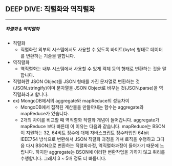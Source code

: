 ## DEEP DIVE: 직렬화와 역직렬화

---

##### 직렬화 & 역직렬화

- 직렬화
  - 직렬화란 외부의 시스템에서도 사용할 수 있도록 바이트(byte) 형태로 데이터를 변환하는 기술을 말합니다. 
- 역직렬화
  - 역직렬화는 내부 시스템에서 사용할 수 있게 객체 등의 형태로 변환하는 것을 말합니다.
- 직렬화란 JSON Object를 JSON 형태를 가진 문자열로 변환하는 것(JSON.stringify)이며 
  문자열을 JSON Object로 바꾸는 것(JSON.parse)을 역직렬화라고 합니다.
- ex) MongoDB에서의 aggregate와 mapReduce의 성능차이
  - MongoDB에서 집적된 계산물을 만들어내는 함수는 aggregate와 mapReduce가 있습니다.	
  - 2개의 차이를 비교할 때 역직렬화 직렬화 개념이 들어갑니다.
    aggregate가 mapReduce 보다 빠른데 이 이유는 다음과 같습니다.
    mapReduce는 BSON이 지원하는 32, 64비트 정수에 대해 자바스크립트 정수타입인 64bit IEEE754 방식으로 변환해서 JSON 직렬화 과정을 거쳐 로직을 수행하고 그다음 다시 BSON으로 변환하는 직렬화과정, 역직렬화과정이 들어가기 때문에 느립니다. 하지만 aggregate는 BSON에 이러한 변환작업을 가하지 않고 쿼리를 수행합니다. 그래서 3 ~ 5배 정도 더 빠릅니다.



